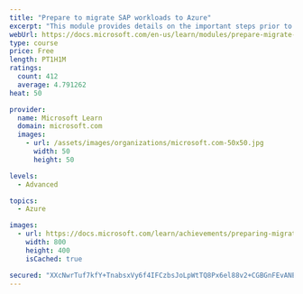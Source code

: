 ```yaml
---
title: "Prepare to migrate SAP workloads to Azure"
excerpt: "This module provides details on the important steps prior to deploying SAP workloads to Azure: project preparation and planning, pilot, non-production, production preparation, go live, and post production."
webUrl: https://docs.microsoft.com/en-us/learn/modules/prepare-migrate-sap-workloads/
type: course
price: Free
length: PT1H1M
ratings:
  count: 412
  average: 4.791262
heat: 50

provider:
  name: Microsoft Learn
  domain: microsoft.com
  images:
    - url: /assets/images/organizations/microsoft.com-50x50.jpg
      width: 50
      height: 50

levels:
  - Advanced

topics:
  - Azure

images:
  - url: https://docs.microsoft.com/learn/achievements/preparing-migrate-sap-workloads-azure-social.png
    width: 800
    height: 400
    isCached: true

secured: "XXcNwrTuf7kfY+TnabsxVy6f4IFCzbsJoLpWtTQ8Px6el88v2+CGBGnFEvANEojat/XgxFR6mO4IMQiy+UhSZW343ETwzxJkL4AU6v1pwprCYVihGXL+rxhkNm8frBTH7kxh+VRHbOuF8sgn7fR40CqQ4vwV1P9KIyttriqvef5idmUjGCex3IDOguYsjrA5fm39myGp8DK94P2M7Ki+adHmHHE1+Vj5bkew9kubaf5YcxQmDfwfFZMjLCLUVCKqMetE/8H+gCRJBnQWYk7PIPoV2wFicqqEiaIrWwFvj2VAVK8eJevRUm1XMVSfPcXCj5BtForDcprKxUUH0jmbNRPtyRWAdTW2GT1kHtbDTWQMmjJn5Isl57kF0C4Amf7ifXRRZUQNTcaEDpBRBo5M0/i1/6bIODIUY1oIpOILdDg=;dzAn64gRo2MX6BQu3fvHsQ=="
---
```


